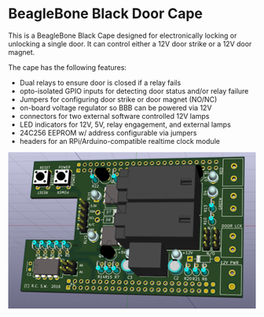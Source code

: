 # BeagleBone Black Door Cape
This is a BeagleBone Black Cape designed for electronically locking or
unlocking a single door.  It can control either a 12V door strike or
a 12V door magnet.

The cape has the following features:
* Dual relays to ensure door is closed if a relay fails
* opto-isolated GPIO inputs for detecting door status and/or relay failure
* Jumpers for configuring door strike or door magnet (NO/NC)
* on-board voltage regulator so BBB can be powered via 12V
* connectors for two external software controlled 12V lamps
* LED indicators for 12V, 5V, relay engagement, and external lamps
* 24C256 EEPROM w/ address configurable via jumpers
* headers for an RPi/Arduino-compatible realtime clock module


![BareBone Cape](beaglebone-cape.png)
